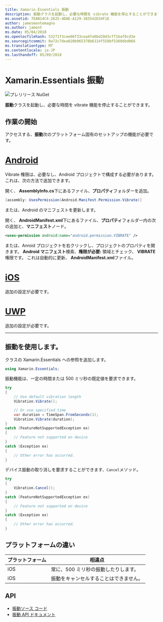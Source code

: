 ```yaml
---
title: Xamarin.Essentials 振動
description: 振動クラスを起動し、必要な時間を vibrate 機能を停止することができます。
ms.assetid: 7E8B24C4-2625-4DAE-A129-383542D34F1E
author: jamesmontemagno
ms.author: jamont
ms.date: 05/04/2018
ms.openlocfilehash: 53271f3cee06f33cea4fa0bd28d3cff1baf0cd3e
ms.sourcegitcommit: 0a72c7dea020b965378b6314f558bf5360dbd066
ms.translationtype: MT
ms.contentlocale: ja-JP
ms.lasthandoff: 05/09/2018
---
```

# <a name="xamarinessentials-vibration"></a>Xamarin.Essentials 振動

![プレリリース NuGet](~/media/shared/pre-release.png)

**振動**クラスを起動し、必要な時間を vibrate 機能を停止することができます。

## <a name="getting-started"></a>作業の開始

アクセスする、**振動**次のプラットフォーム固有のセットアップの機能が必要です。

# <a name="androidtabandroid"></a>[Android](#tab/android)

Vibrate 権限は、必要なし、Android プロジェクトで構成する必要があります。 これは、次の方法で追加できます。

開く、 **AssemblyInfo.cs**下にあるファイル、**プロパティ**フォルダーを追加。

```csharp
[assembly: UsesPermission(Android.Manifest.Permission.Vibrate)]
```

または、Android のマニフェストを更新します。

開く、 **AndroidManifest.xml**下にあるファイル、**プロパティ**フォルダー内の次の追加と、**マニフェスト**ノード。

```xml
<uses-permission android:name="android.permission.VIBRATE" />
```

または、Anroid プロジェクトを右クリックし、プロジェクトのプロパティを開きます。 **Android マニフェスト**検索、**権限が必要:** 領域とチェック、 **VIBRATE**権限です。 これは自動的に更新、 **AndroidManifest.xml**ファイル。

# <a name="iostabios"></a>[iOS](#tab/ios)

追加の設定が必要です。

# <a name="uwptabuwp"></a>[UWP](#tab/uwp)

追加の設定が必要です。

-----

## <a name="using-vibration"></a>振動を使用します。

クラスの Xamarin.Essentials への参照を追加します。

```csharp
using Xamarin.Essentials;
```

振動機能は、一定の時間または 500 ミリ秒の既定値を要求できます。

```csharp
try
{
    // Use default vibration length
    Vibration.Vibrate();

    // Or use specified time
    var duration = TimeSpan.FromSeconds(1);
    Vibration.Vibrate(duration);
}
catch (FeatureNotSupportedException ex)
{
    // Feature not supported on device
}
catch (Exception ex)
{
    // Other error has occurred.
}
```

デバイス振動の取り消しを要求することができます、`Cancel`メソッド。

```csharp
try
{
    Vibration.Cancel();
}
catch (FeatureNotSupportedException ex)
{
    // Feature not supported on device
}
catch (Exception ex)
{
    // Other error has occurred.
}
```

## <a name="platform-differences"></a>プラットフォームの違い

| プラットフォーム | 相違点 |
| --- | --- |
| iOS | 常に、500 ミリ秒の振動したりします。 |
| iOS | 振動をキャンセルすることはできません。 |

## <a name="api"></a>API

- [振動ソース コード](https://github.com/xamarin/Essentials/tree/master/Essentials/Vibration)
- [振動 API ドキュメント](xref:Xamarin.Essentials.Vibration)
